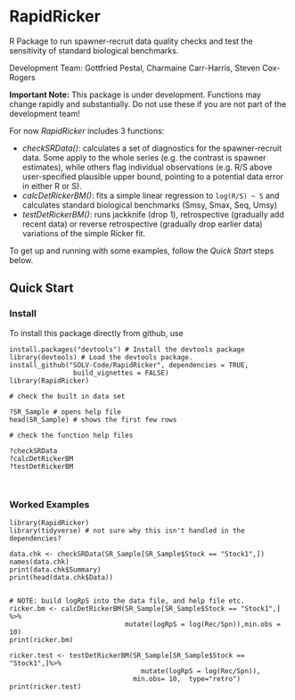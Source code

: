 # RapidRicker

R Package to run spawner-recruit data quality checks and test the sensitivity of standard biological benchmarks.

Development Team: Gottfried Pestal, Charmaine Carr-Harris, Steven Cox-Rogers

**Important Note:** This package is under development. Functions may change rapidly and substantially. Do not use these if you are not part of the development team!


For now *RapidRicker* includes 3 functions:

*  *checkSRData()*: calculates a set of diagnostics for the spawner-recruit data. Some apply to the whole series (e.g. the contrast is spawner estimates), while others flag individual observations (e.g. R/S above user-specified plausible upper bound, pointing to a potential data error in either R or S).
* *calcDetRickerBM()*: fits a simple linear regression to ```log(R/S) ~ S``` and calculates standard biological
benchmarks (Smsy, Smax, Seq, Umsy)
* *testDetRickerBM()*: runs jackknife (drop 1), retrospective (gradually add recent data) or reverse retrospective (gradually drop earlier data) variations of the simple Ricker fit.

To get up and running with some examples, follow the *Quick Start* steps below.



## Quick Start

### Install

To install this package directly from github, use

```
install.packages("devtools") # Install the devtools package
library(devtools) # Load the devtools package.
install_github("SOLV-Code/RapidRicker", dependencies = TRUE,
                build_vignettes = FALSE)
library(RapidRicker)		

# check the built in data set

?SR_Sample # opens help file
head(SR_Sample) # shows the first few rows

# check the function help files

?checkSRData
?calcDetRickerBM
?testDetRickerBM

		
```




### Worked Examples


```
library(RapidRicker)
library(tidyverse) # not sure why this isn't handled in the dependencies?

data.chk <- checkSRData(SR_Sample[SR_Sample$Stock == "Stock1",])
names(data.chk)
print(data.chk$Summary)
print(head(data.chk$Data))


# NOTE: build logRpS into the data file, and help file etc.
ricker.bm <- calcDetRickerBM(SR_Sample[SR_Sample$Stock == "Stock1",] %>%
                             mutate(logRpS = log(Rec/Spn)),min.obs = 10)
print(ricker.bm)

ricker.test <- testDetRickerBM(SR_Sample[SR_Sample$Stock == "Stock1",]%>%
                                 mutate(logRpS = log(Rec/Spn)),
                               min.obs= 10,  type="retro")
print(ricker.test)




```



